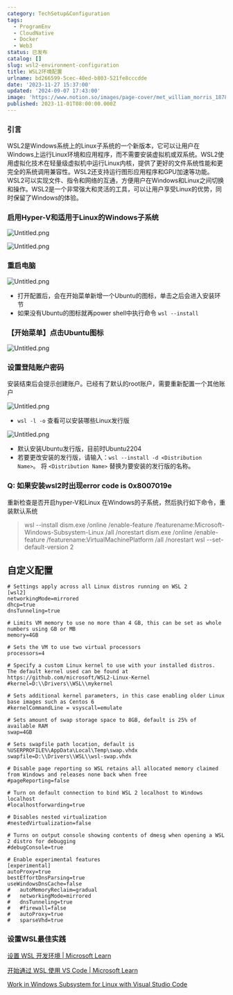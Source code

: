 ```yaml
---
category: TechSetup&Configuration
tags:
  - ProgramEnv
  - CloudNative
  - Docker
  - Web3
status: 已发布
catalog: []
slug: wsl2-environment-configuration
title: WSL2环境配置
urlname: bd266599-5cec-40ed-b803-521fe8cccdde
date: '2023-11-27 15:37:00'
updated: '2024-09-07 17:43:00'
image: 'https://www.notion.so/images/page-cover/met_william_morris_1878.jpg'
published: 2023-11-01T08:00:00.000Z
---
```


### 引言


WSL2是Windows系统上的Linux子系统的一个新版本，它可以让用户在Windows上运行Linux环境和应用程序，而不需要安装虚拟机或双系统。WSL2使用虚拟化技术在轻量级虚拟机中运行Linux内核，提供了更好的文件系统性能和更完全的系统调用兼容性。WSL2还支持运行图形应用程序和GPU加速等功能。WSL2可以实现文件、指令和网络的互通，方便用户在Windows和Linux之间切换和操作。WSL2是一个非常强大和灵活的工具，可以让用户享受Linux的优势，同时保留了Windows的体验。


### 启用Hyper-V和适用于Linux的Windows子系统


![Untitled.png](https://prod-files-secure.s3.us-west-2.amazonaws.com/5d24fe63-e567-4804-86f9-9fdc62e13082/62efe4d1-37d6-4606-a7b8-34dcd63ff38a/Untitled.png?X-Amz-Algorithm=AWS4-HMAC-SHA256&X-Amz-Content-Sha256=UNSIGNED-PAYLOAD&X-Amz-Credential=ASIAZI2LB466UHNM5GDY%2F20250307%2Fus-west-2%2Fs3%2Faws4_request&X-Amz-Date=20250307T053910Z&X-Amz-Expires=3600&X-Amz-Security-Token=IQoJb3JpZ2luX2VjEPb%2F%2F%2F%2F%2F%2F%2F%2F%2F%2FwEaCXVzLXdlc3QtMiJGMEQCIAUUmaoZwrbNWVk%2BLlm0iGyHfpCyWIq8Mx8%2FFBeAbMpSAiBOPGVDe01ix7CHb7tzsZqpiHUVFJWAch9zZ2psPv1QJyr%2FAwg%2FEAAaDDYzNzQyMzE4MzgwNSIM79s9BqDZXk%2BGaqA3KtwDr%2FN5p7UckIisMi8elnw3nHWrmQUXPVp6FWnn%2FDXHeMfNwJvhFIpuSmVekHeeNH7r84fDEgeDt1laxF%2BoBMd%2Fj491IqgSEpX1Idj9ts3fS4vk3UAery%2F2GtXz%2BPxumxMEqKSUJ9mtTYZ7mjfcX9f8cqfGAak1ODa3Hm7vj5dazHZCmqIdUX4NDBAHB7ZLCguwRDVGia0E2niKk1ofd%2FTRwyqv6F72SfwjUEAWs6EYprLc60%2B4uXbcfp1PlTjew3I0dPguBqqKZMNPbQPChuzFPVzwt6x1qXEDRjbZzv%2BKgH3U6zwvi7dGY0KKslizIg7QPh5TWDCtz%2BVLq230zxUFvq2jwnX2PcCWxZkW3Iwfh0hpACwos18TZlzbR%2BZWM91s5xoj%2BaVzb0R%2B0GGAqMXc7KzE33k8UXAyfh15SeJbti%2F0b9ezM0hQN%2F%2FhbGiZ7bnGqjzm1PvJdUvZh0BoJaDslQ7eaTgibR%2FPDrod%2BJtfnTaXzvrabXH7hszHNqNL0Ffftr9n%2F1O6wRONfm97RgvZrYjsEBGOQJreqoxT9XjlW3Sr9RdGCayfSjn%2B1JiWL%2BkvVrDbNSfh8NSnsrsx92XjhMJklnbT7gBVrdD3BU4%2BnQ9vmog7kP4BaLIW9hkw1YWqvgY6pgF8cHoz9lJgEwHbiBnhXG03tk9iKOa%2FLhMf4KXGaTPFea0qMulBFEpefiTWeMj7de7mjDoNUdsIjk8RHn2Spe7HW9%2FrnwD8FppDQGblTNibgOk70il1pXKAMU96rGs2ujqyYnEPoMnjPd8JCPVECr7Mt8u19oHGW8uN1aCdEmhqYOSCBcuTv%2F1s64FE%2F9skwRXJgeI00ix8nqNqIrcuyQ8xA%2FNIUqdm&X-Amz-Signature=58e8e0cb38dfe9fed7536c630390d8aa8ba4d571c5e37a4c0c080a6c21e1afe3&X-Amz-SignedHeaders=host&x-id=GetObject)


![Untitled.png](https://prod-files-secure.s3.us-west-2.amazonaws.com/5d24fe63-e567-4804-86f9-9fdc62e13082/74866fe6-9ce5-4055-94c5-4900f6f5ff8b/Untitled.png?X-Amz-Algorithm=AWS4-HMAC-SHA256&X-Amz-Content-Sha256=UNSIGNED-PAYLOAD&X-Amz-Credential=ASIAZI2LB466UHNM5GDY%2F20250307%2Fus-west-2%2Fs3%2Faws4_request&X-Amz-Date=20250307T053910Z&X-Amz-Expires=3600&X-Amz-Security-Token=IQoJb3JpZ2luX2VjEPb%2F%2F%2F%2F%2F%2F%2F%2F%2F%2FwEaCXVzLXdlc3QtMiJGMEQCIAUUmaoZwrbNWVk%2BLlm0iGyHfpCyWIq8Mx8%2FFBeAbMpSAiBOPGVDe01ix7CHb7tzsZqpiHUVFJWAch9zZ2psPv1QJyr%2FAwg%2FEAAaDDYzNzQyMzE4MzgwNSIM79s9BqDZXk%2BGaqA3KtwDr%2FN5p7UckIisMi8elnw3nHWrmQUXPVp6FWnn%2FDXHeMfNwJvhFIpuSmVekHeeNH7r84fDEgeDt1laxF%2BoBMd%2Fj491IqgSEpX1Idj9ts3fS4vk3UAery%2F2GtXz%2BPxumxMEqKSUJ9mtTYZ7mjfcX9f8cqfGAak1ODa3Hm7vj5dazHZCmqIdUX4NDBAHB7ZLCguwRDVGia0E2niKk1ofd%2FTRwyqv6F72SfwjUEAWs6EYprLc60%2B4uXbcfp1PlTjew3I0dPguBqqKZMNPbQPChuzFPVzwt6x1qXEDRjbZzv%2BKgH3U6zwvi7dGY0KKslizIg7QPh5TWDCtz%2BVLq230zxUFvq2jwnX2PcCWxZkW3Iwfh0hpACwos18TZlzbR%2BZWM91s5xoj%2BaVzb0R%2B0GGAqMXc7KzE33k8UXAyfh15SeJbti%2F0b9ezM0hQN%2F%2FhbGiZ7bnGqjzm1PvJdUvZh0BoJaDslQ7eaTgibR%2FPDrod%2BJtfnTaXzvrabXH7hszHNqNL0Ffftr9n%2F1O6wRONfm97RgvZrYjsEBGOQJreqoxT9XjlW3Sr9RdGCayfSjn%2B1JiWL%2BkvVrDbNSfh8NSnsrsx92XjhMJklnbT7gBVrdD3BU4%2BnQ9vmog7kP4BaLIW9hkw1YWqvgY6pgF8cHoz9lJgEwHbiBnhXG03tk9iKOa%2FLhMf4KXGaTPFea0qMulBFEpefiTWeMj7de7mjDoNUdsIjk8RHn2Spe7HW9%2FrnwD8FppDQGblTNibgOk70il1pXKAMU96rGs2ujqyYnEPoMnjPd8JCPVECr7Mt8u19oHGW8uN1aCdEmhqYOSCBcuTv%2F1s64FE%2F9skwRXJgeI00ix8nqNqIrcuyQ8xA%2FNIUqdm&X-Amz-Signature=37cf11b006d39b2732fee24215907c051343a533c3da73770eee5bbf9576f89c&X-Amz-SignedHeaders=host&x-id=GetObject)


### 重启电脑


![Untitled.png](https://prod-files-secure.s3.us-west-2.amazonaws.com/5d24fe63-e567-4804-86f9-9fdc62e13082/ed8ca255-2fda-4c1b-9b1a-f1896300e8e7/Untitled.png?X-Amz-Algorithm=AWS4-HMAC-SHA256&X-Amz-Content-Sha256=UNSIGNED-PAYLOAD&X-Amz-Credential=ASIAZI2LB466UHNM5GDY%2F20250307%2Fus-west-2%2Fs3%2Faws4_request&X-Amz-Date=20250307T053910Z&X-Amz-Expires=3600&X-Amz-Security-Token=IQoJb3JpZ2luX2VjEPb%2F%2F%2F%2F%2F%2F%2F%2F%2F%2FwEaCXVzLXdlc3QtMiJGMEQCIAUUmaoZwrbNWVk%2BLlm0iGyHfpCyWIq8Mx8%2FFBeAbMpSAiBOPGVDe01ix7CHb7tzsZqpiHUVFJWAch9zZ2psPv1QJyr%2FAwg%2FEAAaDDYzNzQyMzE4MzgwNSIM79s9BqDZXk%2BGaqA3KtwDr%2FN5p7UckIisMi8elnw3nHWrmQUXPVp6FWnn%2FDXHeMfNwJvhFIpuSmVekHeeNH7r84fDEgeDt1laxF%2BoBMd%2Fj491IqgSEpX1Idj9ts3fS4vk3UAery%2F2GtXz%2BPxumxMEqKSUJ9mtTYZ7mjfcX9f8cqfGAak1ODa3Hm7vj5dazHZCmqIdUX4NDBAHB7ZLCguwRDVGia0E2niKk1ofd%2FTRwyqv6F72SfwjUEAWs6EYprLc60%2B4uXbcfp1PlTjew3I0dPguBqqKZMNPbQPChuzFPVzwt6x1qXEDRjbZzv%2BKgH3U6zwvi7dGY0KKslizIg7QPh5TWDCtz%2BVLq230zxUFvq2jwnX2PcCWxZkW3Iwfh0hpACwos18TZlzbR%2BZWM91s5xoj%2BaVzb0R%2B0GGAqMXc7KzE33k8UXAyfh15SeJbti%2F0b9ezM0hQN%2F%2FhbGiZ7bnGqjzm1PvJdUvZh0BoJaDslQ7eaTgibR%2FPDrod%2BJtfnTaXzvrabXH7hszHNqNL0Ffftr9n%2F1O6wRONfm97RgvZrYjsEBGOQJreqoxT9XjlW3Sr9RdGCayfSjn%2B1JiWL%2BkvVrDbNSfh8NSnsrsx92XjhMJklnbT7gBVrdD3BU4%2BnQ9vmog7kP4BaLIW9hkw1YWqvgY6pgF8cHoz9lJgEwHbiBnhXG03tk9iKOa%2FLhMf4KXGaTPFea0qMulBFEpefiTWeMj7de7mjDoNUdsIjk8RHn2Spe7HW9%2FrnwD8FppDQGblTNibgOk70il1pXKAMU96rGs2ujqyYnEPoMnjPd8JCPVECr7Mt8u19oHGW8uN1aCdEmhqYOSCBcuTv%2F1s64FE%2F9skwRXJgeI00ix8nqNqIrcuyQ8xA%2FNIUqdm&X-Amz-Signature=bda68b8649b314ec6c9e6a2a0202458d7f6bfe812e7292390c8d3ccaa590e2e1&X-Amz-SignedHeaders=host&x-id=GetObject)

- 打开配置后，会在开始菜单新增一个Ubuntu的图标，单击之后会进入安装环节
- 如果没有Ubuntu的图标就再power shell中执行命令 `wsl --install`

### 【开始菜单】点击Ubuntu图标


![Untitled.png](https://prod-files-secure.s3.us-west-2.amazonaws.com/5d24fe63-e567-4804-86f9-9fdc62e13082/d7415a12-f453-43fe-a604-a208d85638a3/Untitled.png?X-Amz-Algorithm=AWS4-HMAC-SHA256&X-Amz-Content-Sha256=UNSIGNED-PAYLOAD&X-Amz-Credential=ASIAZI2LB466UHNM5GDY%2F20250307%2Fus-west-2%2Fs3%2Faws4_request&X-Amz-Date=20250307T053910Z&X-Amz-Expires=3600&X-Amz-Security-Token=IQoJb3JpZ2luX2VjEPb%2F%2F%2F%2F%2F%2F%2F%2F%2F%2FwEaCXVzLXdlc3QtMiJGMEQCIAUUmaoZwrbNWVk%2BLlm0iGyHfpCyWIq8Mx8%2FFBeAbMpSAiBOPGVDe01ix7CHb7tzsZqpiHUVFJWAch9zZ2psPv1QJyr%2FAwg%2FEAAaDDYzNzQyMzE4MzgwNSIM79s9BqDZXk%2BGaqA3KtwDr%2FN5p7UckIisMi8elnw3nHWrmQUXPVp6FWnn%2FDXHeMfNwJvhFIpuSmVekHeeNH7r84fDEgeDt1laxF%2BoBMd%2Fj491IqgSEpX1Idj9ts3fS4vk3UAery%2F2GtXz%2BPxumxMEqKSUJ9mtTYZ7mjfcX9f8cqfGAak1ODa3Hm7vj5dazHZCmqIdUX4NDBAHB7ZLCguwRDVGia0E2niKk1ofd%2FTRwyqv6F72SfwjUEAWs6EYprLc60%2B4uXbcfp1PlTjew3I0dPguBqqKZMNPbQPChuzFPVzwt6x1qXEDRjbZzv%2BKgH3U6zwvi7dGY0KKslizIg7QPh5TWDCtz%2BVLq230zxUFvq2jwnX2PcCWxZkW3Iwfh0hpACwos18TZlzbR%2BZWM91s5xoj%2BaVzb0R%2B0GGAqMXc7KzE33k8UXAyfh15SeJbti%2F0b9ezM0hQN%2F%2FhbGiZ7bnGqjzm1PvJdUvZh0BoJaDslQ7eaTgibR%2FPDrod%2BJtfnTaXzvrabXH7hszHNqNL0Ffftr9n%2F1O6wRONfm97RgvZrYjsEBGOQJreqoxT9XjlW3Sr9RdGCayfSjn%2B1JiWL%2BkvVrDbNSfh8NSnsrsx92XjhMJklnbT7gBVrdD3BU4%2BnQ9vmog7kP4BaLIW9hkw1YWqvgY6pgF8cHoz9lJgEwHbiBnhXG03tk9iKOa%2FLhMf4KXGaTPFea0qMulBFEpefiTWeMj7de7mjDoNUdsIjk8RHn2Spe7HW9%2FrnwD8FppDQGblTNibgOk70il1pXKAMU96rGs2ujqyYnEPoMnjPd8JCPVECr7Mt8u19oHGW8uN1aCdEmhqYOSCBcuTv%2F1s64FE%2F9skwRXJgeI00ix8nqNqIrcuyQ8xA%2FNIUqdm&X-Amz-Signature=f9925cc4ec9545afe34476d0a8461c5e720fa9517efea37ec5107e5ac10b75f7&X-Amz-SignedHeaders=host&x-id=GetObject)


### 设置登陆账户密码


安装结束后会提示创建账户。已经有了默认的root账户，需要重新配置一个其他账户


![Untitled.png](https://prod-files-secure.s3.us-west-2.amazonaws.com/5d24fe63-e567-4804-86f9-9fdc62e13082/bb38a6ce-031e-4122-9787-de509d2240bf/Untitled.png?X-Amz-Algorithm=AWS4-HMAC-SHA256&X-Amz-Content-Sha256=UNSIGNED-PAYLOAD&X-Amz-Credential=ASIAZI2LB466UHNM5GDY%2F20250307%2Fus-west-2%2Fs3%2Faws4_request&X-Amz-Date=20250307T053910Z&X-Amz-Expires=3600&X-Amz-Security-Token=IQoJb3JpZ2luX2VjEPb%2F%2F%2F%2F%2F%2F%2F%2F%2F%2FwEaCXVzLXdlc3QtMiJGMEQCIAUUmaoZwrbNWVk%2BLlm0iGyHfpCyWIq8Mx8%2FFBeAbMpSAiBOPGVDe01ix7CHb7tzsZqpiHUVFJWAch9zZ2psPv1QJyr%2FAwg%2FEAAaDDYzNzQyMzE4MzgwNSIM79s9BqDZXk%2BGaqA3KtwDr%2FN5p7UckIisMi8elnw3nHWrmQUXPVp6FWnn%2FDXHeMfNwJvhFIpuSmVekHeeNH7r84fDEgeDt1laxF%2BoBMd%2Fj491IqgSEpX1Idj9ts3fS4vk3UAery%2F2GtXz%2BPxumxMEqKSUJ9mtTYZ7mjfcX9f8cqfGAak1ODa3Hm7vj5dazHZCmqIdUX4NDBAHB7ZLCguwRDVGia0E2niKk1ofd%2FTRwyqv6F72SfwjUEAWs6EYprLc60%2B4uXbcfp1PlTjew3I0dPguBqqKZMNPbQPChuzFPVzwt6x1qXEDRjbZzv%2BKgH3U6zwvi7dGY0KKslizIg7QPh5TWDCtz%2BVLq230zxUFvq2jwnX2PcCWxZkW3Iwfh0hpACwos18TZlzbR%2BZWM91s5xoj%2BaVzb0R%2B0GGAqMXc7KzE33k8UXAyfh15SeJbti%2F0b9ezM0hQN%2F%2FhbGiZ7bnGqjzm1PvJdUvZh0BoJaDslQ7eaTgibR%2FPDrod%2BJtfnTaXzvrabXH7hszHNqNL0Ffftr9n%2F1O6wRONfm97RgvZrYjsEBGOQJreqoxT9XjlW3Sr9RdGCayfSjn%2B1JiWL%2BkvVrDbNSfh8NSnsrsx92XjhMJklnbT7gBVrdD3BU4%2BnQ9vmog7kP4BaLIW9hkw1YWqvgY6pgF8cHoz9lJgEwHbiBnhXG03tk9iKOa%2FLhMf4KXGaTPFea0qMulBFEpefiTWeMj7de7mjDoNUdsIjk8RHn2Spe7HW9%2FrnwD8FppDQGblTNibgOk70il1pXKAMU96rGs2ujqyYnEPoMnjPd8JCPVECr7Mt8u19oHGW8uN1aCdEmhqYOSCBcuTv%2F1s64FE%2F9skwRXJgeI00ix8nqNqIrcuyQ8xA%2FNIUqdm&X-Amz-Signature=46da1b5553ccf7d69703901a674738c734b5aaddbfda47e084de61b05b8164a0&X-Amz-SignedHeaders=host&x-id=GetObject)

- `wsl -l -o` 查看可以安装哪些Linux发行版

![Untitled.png](https://prod-files-secure.s3.us-west-2.amazonaws.com/5d24fe63-e567-4804-86f9-9fdc62e13082/4b4e5e2f-4e13-4651-8884-559a62c38137/Untitled.png?X-Amz-Algorithm=AWS4-HMAC-SHA256&X-Amz-Content-Sha256=UNSIGNED-PAYLOAD&X-Amz-Credential=ASIAZI2LB466UHNM5GDY%2F20250307%2Fus-west-2%2Fs3%2Faws4_request&X-Amz-Date=20250307T053909Z&X-Amz-Expires=3600&X-Amz-Security-Token=IQoJb3JpZ2luX2VjEPb%2F%2F%2F%2F%2F%2F%2F%2F%2F%2FwEaCXVzLXdlc3QtMiJGMEQCIAUUmaoZwrbNWVk%2BLlm0iGyHfpCyWIq8Mx8%2FFBeAbMpSAiBOPGVDe01ix7CHb7tzsZqpiHUVFJWAch9zZ2psPv1QJyr%2FAwg%2FEAAaDDYzNzQyMzE4MzgwNSIM79s9BqDZXk%2BGaqA3KtwDr%2FN5p7UckIisMi8elnw3nHWrmQUXPVp6FWnn%2FDXHeMfNwJvhFIpuSmVekHeeNH7r84fDEgeDt1laxF%2BoBMd%2Fj491IqgSEpX1Idj9ts3fS4vk3UAery%2F2GtXz%2BPxumxMEqKSUJ9mtTYZ7mjfcX9f8cqfGAak1ODa3Hm7vj5dazHZCmqIdUX4NDBAHB7ZLCguwRDVGia0E2niKk1ofd%2FTRwyqv6F72SfwjUEAWs6EYprLc60%2B4uXbcfp1PlTjew3I0dPguBqqKZMNPbQPChuzFPVzwt6x1qXEDRjbZzv%2BKgH3U6zwvi7dGY0KKslizIg7QPh5TWDCtz%2BVLq230zxUFvq2jwnX2PcCWxZkW3Iwfh0hpACwos18TZlzbR%2BZWM91s5xoj%2BaVzb0R%2B0GGAqMXc7KzE33k8UXAyfh15SeJbti%2F0b9ezM0hQN%2F%2FhbGiZ7bnGqjzm1PvJdUvZh0BoJaDslQ7eaTgibR%2FPDrod%2BJtfnTaXzvrabXH7hszHNqNL0Ffftr9n%2F1O6wRONfm97RgvZrYjsEBGOQJreqoxT9XjlW3Sr9RdGCayfSjn%2B1JiWL%2BkvVrDbNSfh8NSnsrsx92XjhMJklnbT7gBVrdD3BU4%2BnQ9vmog7kP4BaLIW9hkw1YWqvgY6pgF8cHoz9lJgEwHbiBnhXG03tk9iKOa%2FLhMf4KXGaTPFea0qMulBFEpefiTWeMj7de7mjDoNUdsIjk8RHn2Spe7HW9%2FrnwD8FppDQGblTNibgOk70il1pXKAMU96rGs2ujqyYnEPoMnjPd8JCPVECr7Mt8u19oHGW8uN1aCdEmhqYOSCBcuTv%2F1s64FE%2F9skwRXJgeI00ix8nqNqIrcuyQ8xA%2FNIUqdm&X-Amz-Signature=81e686e2443aba1b820fd413869ae1ea0bf4d55620bfa98d289adb24fab7e291&X-Amz-SignedHeaders=host&x-id=GetObject)

- 默认安装Ubuntu发行版，目前时Ubuntu2204
- 若要更改安装的发行版，请输入：`wsl --install -d <Distribution Name>`。 将 `<Distribution Name>` 替换为要安装的发行版的名称。

### Q: 如果安装wsl2时出现error code is 0x8007019e


重新检查是否开启hyper-V和Linux 在Windows的子系统，然后执行如下命令，重装默认系统

> wsl --install
> dism.exe /online /enable-feature /featurename:Microsoft-Windows-Subsystem-Linux /all /norestart
> dism.exe /online /enable-feature /featurename:VirtualMachinePlatform /all /norestart
> wsl --set-default-version 2

## 自定义配置


```shell
# Settings apply across all Linux distros running on WSL 2
[wsl2]
networkingMode=mirrored
dhcp=true
dnsTunneling=true

# Limits VM memory to use no more than 4 GB, this can be set as whole numbers using GB or MB
memory=4GB 

# Sets the VM to use two virtual processors
processors=4

# Specify a custom Linux kernel to use with your installed distros. The default kernel used can be found at https://github.com/microsoft/WSL2-Linux-Kernel
#kernel=D:\\Drivers\\WSL\\mykernel

# Sets additional kernel parameters, in this case enabling older Linux base images such as Centos 6
#kernelCommandLine = vsyscall=emulate

# Sets amount of swap storage space to 8GB, default is 25% of available RAM
swap=4GB

# Sets swapfile path location, default is %USERPROFILE%\AppData\Local\Temp\swap.vhdx
swapfile=D:\\Drivers\\WSL\\wsl-swap.vhdx

# Disable page reporting so WSL retains all allocated memory claimed from Windows and releases none back when free
#pageReporting=false

# Turn on default connection to bind WSL 2 localhost to Windows localhost
#localhostforwarding=true

# Disables nested virtualization
#nestedVirtualization=false

# Turns on output console showing contents of dmesg when opening a WSL 2 distro for debugging
#debugConsole=true

# Enable experimental features
[experimental]
autoProxy=true
bestEffortDnsParsing=true
useWindowsDnsCache=false
#   autoMemoryReclaim=gradual
#   networkingMode=mirrored
#   dnsTunneling=true
#   #firewall=false
#   autoProxy=true
#   sparseVhd=true
```


### 设置WSL最佳实践


[设置 WSL 开发环境 | Microsoft Learn](https://learn.microsoft.com/zh-cn/windows/wsl/setup/environment#set-up-your-linux-username-and-password)


[开始通过 WSL 使用 VS Code | Microsoft Learn](https://learn.microsoft.com/zh-cn/windows/wsl/tutorials/wsl-vscode)


[Work in Windows Subsystem for Linux with Visual Studio Code](https://code.visualstudio.com/docs/remote/wsl-tutorial)

